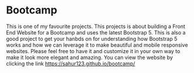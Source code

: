 # Bootcamp
This is one of my favourite projects. This projects is about building a Front End Website for a Bootcamp and uses the latest Bootstrap 5.
This is also a good project to get your hanbds on for understanding how Bootstrap 5 works and how we can leverage it to make beautiful and mobile responsive websites.
Please feel free to have it and customize it in your own way to make it look more elegant and amazing.
You can view the website by clicking the link
https://sahur123.github.io/bootcamp/
